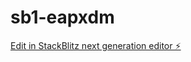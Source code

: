 # sb1-eapxdm

[Edit in StackBlitz next generation editor ⚡️](https://stackblitz.com/~/github.com/devsatwik/sb1-eapxdm)